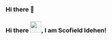 ### Hi there 👋

### Hi there <img src="https://raw.githubusercontent.com/MartinHeinz/MartinHeinz/master/wave.gif" width="30px">, I am Scofield Idehen!


<!--
**Scofield-Idehen/Scofield-Idehen** is a ✨ _special_ ✨ repository because its `README.md` (this file) appears on your GitHub profile.

Here are some ideas to get you started:

- 🔭 I’m currently working on ...
- 🌱 I’m currently learning ...
- 👯 I’m looking to collaborate on ...
- 🤔 I’m looking for help with ...
- 💬 Ask me about ...
- 📫 How to reach me: ...
- 😄 Pronouns: ...
- ⚡ Fun fact: ...
-->

